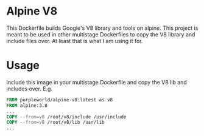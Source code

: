 # Alpine V8
This Dockerfile builds Google's V8 library and tools on alpine. This project
is meant to be used in other multistage Dockerfiles to copy the V8 library and
include files over. At least that is what I am using it for.

# Usage
Include this image in your multistage Dockerfile and copy the V8 lib and
includes over. E.g.

```Dockerfile
FROM purpleworld/alpine-v8:latest as v8
FROM alpine:3.8
...
COPY --from=v8 /root/v8/include /usr/include
COPY --from=v8 /root/v8/lib /usr/lib
...
```
